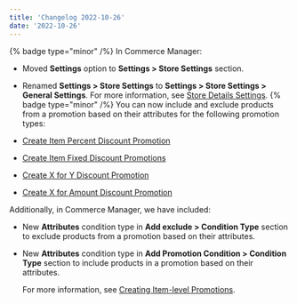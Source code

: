 ```yaml
---
title: 'Changelog 2022-10-26'
date: '2022-10-26'
---
```

{% badge type="minor" /%} In Commerce Manager:

  - Moved **Settings** option to **Settings > Store Settings** section.
  - Renamed **Settings > Store Settings** to **Settings > Store Settings > General Settings**. For more information, see [Store Details Settings](/docs/commerce-cloud/global-project-settings/general-settings).
{% badge type="minor" /%} You can now include and exclude products from a promotion based on their attributes for the following promotion types:

  - [Create Item Percent Discount Promotion](/docs/commerce-cloud/promotions/promotion-management/create-item-percent-discount-promotion)
  - [Create Item Fixed Discount Promotions](/docs/commerce-cloud/promotions/promotion-management/create-item-fixed-discount-promotion)
  - [Create X for Y Discount Promotion](/docs/commerce-cloud/promotions/promotion-management/create-X-for-Y-discount-promotion)
  - [Create X for Amount Discount Promotion](/docs/commerce-cloud/promotions/promotion-management/create-X-for-amount-discount-promotion)

  Additionally, in Commerce Manager, we have included:

  - New **Attributes** condition type in **Add exclude > Condition Type** section to exclude products from a promotion based on their attributes.
  - New **Attributes** condition type in **Add Promotion Condition > Condition Type** section to include products in a promotion based on their attributes.

    For more information, see [Creating Item-level Promotions](/docs/commerce-cloud/promotions/promotions-cm/create-item-level-promotions).
